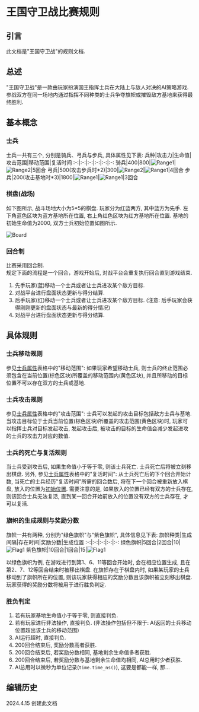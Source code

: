 # 王国守卫战比赛规则

## 引言

此文档是"王国守卫战"的规则文档.

## 总述

"王国守卫战"是一款由玩家扮演国王指挥士兵在大陆上与敌人对决的AI策略游戏.
参战双方在同一场地内通过指挥不同种类的士兵争夺旗帜或摧毁敌方基地来获得最终胜利.

## 基本概念

### 士兵

士兵一共有三个, 分别是骑兵、弓兵与步兵, 具体属性见下表:
兵种|攻击力|生命值|攻击范围|移动范围|复活时间
:-:|:-:|:-:|:-:|:-:|:-:
骑兵|400|800|![Range1](./pictures/Range1.png)|![Range2](./pictures/Range2.png)|5回合
弓兵|500(攻击步兵时\*2)|300|![Range2](./pictures/Range2.png)|![Range1](./pictures/Range1.png)|4回合
步兵|200(攻击基地时\*3)|1800|![Range1](./pictures/Range1.png)|![Range1](./pictures/Range1.png)|3回合

### 棋盘(战场)

如下图所示, 战斗场地大小为5\*5的棋盘. 玩家分为红蓝两方, 其中蓝方为先手. 左下角蓝色区块为蓝方基地所在位置, 右上角红色区块为红方基地所在位置. 基地的初始生命值为2000, 双方士兵初始位置如图所示.

![Board](./pictures/Board.png)

### 回合制

比赛采用回合制.  
规定下面的流程是一个回合，游戏开始后, 对战平台会重复执行回合直到游戏结束.  

   1. 先手玩家(蓝)移动一个士兵或者让士兵进攻某个敌方目标.
   2. 对战平台进行盘面状态更新与得分结算.
   3. 后手玩家(红)移动一个士兵或者让士兵进攻某个敌方目标. (注意: 后手玩家会获得刚刚更新的盘面状态与最新的得分情况)
   4. 对战平台进行盘面状态更新与得分结算.

## 具体规则

### 士兵移动规则

参见[士兵属性](#士兵)表格中的"移动范围": 如果玩家希望移动士兵, 则士兵的终止范围必须包含在当前位置(棕色区块)所覆盖的移动范围内(黄色区块), 并且所移动的目标位置不可以存在双方的士兵或基地.

### 士兵攻击规则

参见[士兵属性](#士兵)表格中的"攻击范围": 士兵可以发起的攻击目标包括敌方士兵与基地. 当攻击目标位于士兵当前位置(棕色区块)所覆盖的攻击范围(黄色区块)时, 玩家可以指挥士兵对目标发起攻击, 发起攻击后, 被攻击的目标的生命值会减少发起进攻的士兵的攻击力对应的数值.

### 士兵的死亡与复活规则

当士兵受到攻击后, 如果生命值小于等于零, 则该士兵死亡. 士兵死亡后将被立刻移出棋盘. 另外, 参见[士兵属性](#士兵)表格中的"复活时间": 从士兵死亡后的下个回合开始计数, 当死亡的士兵经历"复活时间"所需的回合数后, 将在下一个回合被重新放入棋盘, 放入的位置为[初始位置](#棋盘战场). 需要注意的是, 如果放入的位置已经有双方的士兵存在, 则该回合士兵无法复活, 直到某一回合开始前放入的位置没有双方的士兵存在, 才可以复活.

### 旗帜的生成规则与奖励分数

旗帜一共有两种, 分别为"绿色旗帜"与"紫色旗帜", 具体信息见下表:
旗帜种类|生成间隔|存在时间|奖励分数|生成位置
:-:|:-:|:-:|:-:|:-:
绿色旗帜|5回合|2回合|10|![Flag1](./pictures/Flag1.png)
紫色旗帜|10回合|1回合|15|![Flag1](./pictures/Flag2.png)

以绿色旗帜为例, 在游戏进行到第1、6、11等回合开始时, 会在相应位置生成, 且在第2、7、12等回合结束时被移出棋盘. 在旗帜存在于棋盘内时, 如果某玩家的士兵移动到了旗帜所在的位置, 则该玩家获得相应的奖励分数且该旗帜被立刻移出棋盘. 玩家获得的奖励分数将被用于进行胜负判定.

### 胜负判定

   1. 若有玩家基地生命值小于等于零, 则直接判负.
   2. 若有玩家进行非法操作, 直接判负. (非法操作包括但不限于: AI返回的士兵移动位置超出该士兵的移动范围)
   3. AI运行超时, 直接判负.
   4. 200回合结束后, 奖励分数高者获胜.
   5. 200回合结束后, 若奖励分数相同, 基地剩余生命值多者获胜.
   6. 200回合结束后, 若奖励分数与基地剩余生命值均相同, AI总用时少者获胜.
   7. AI总用时以微秒为单位记录(`time.time_ns()`), 这要是都能一样, 那...

## 编辑历史

2024.4.15 创建此文档
